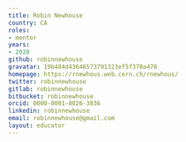 ```yaml
---
title: Robin Newhouse
country: CA
roles:
- mentor
years:
- 2020
github: robinnewhouse
gravatar: 19b484d43646573791323ef5f370a478
homepage: https://rnewhous.web.cern.ch/rnewhous/
twitter: robinnewhouse
gitlab: robinnewhouse
bitbucket: robinnewhouse
orcid: 0000-0001-8026-3836
linkedin: robinnewhouse
email: robinnewhouse@gmail.com
layout: educator
---
```


<!-- Write something about yourself here (if you want)!
You can use Markdown syntax to style this page.
-->